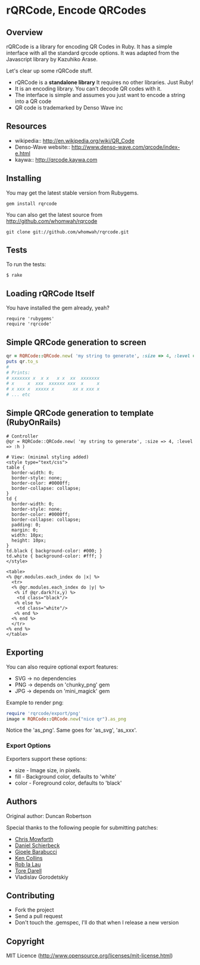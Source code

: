 # rQRCode, Encode QRCodes

## Overview

rQRCode is a library for encoding QR Codes in Ruby. It has a simple interface with all the standard qrcode options. It was adapted from the Javascript library by Kazuhiko Arase.

Let's clear up some rQRCode stuff.

* rQRCode is a __standalone library__ It requires no other libraries. Just Ruby!
* It is an encoding library. You can't decode QR codes with it.
* The interface is simple and assumes you just want to encode a string into a QR code
* QR code is trademarked by Denso Wave inc

## Resources

* wikipedia:: http://en.wikipedia.org/wiki/QR_Code
* Denso-Wave website:: http://www.denso-wave.com/qrcode/index-e.html
* kaywa:: http://qrcode.kaywa.com

## Installing

You may get the latest stable version from Rubygems.

    gem install rqrcode

You can also get the latest source from http://github.com/whomwah/rqrcode

    git clone git://github.com/whomwah/rqrcode.git

## Tests

To run the tests:

    $ rake

## Loading rQRCode Itself

You have installed the gem already, yeah?

    require 'rubygems'
    require 'rqrcode'

## Simple QRCode generation to screen

```ruby
qr = RQRCode::QRCode.new( 'my string to generate', :size => 4, :level => :h )
puts qr.to_s
#
# Prints:
# xxxxxxx x  x x   x x  xx  xxxxxxx
# x     x  xxx  xxxxxx xxx  x     x
# x xxx x  xxxxx x       xx x xxx x
# ... etc
```

## Simple QRCode generation to template (RubyOnRails)

```erb
# Controller
@qr = RQRCode::QRCode.new( 'my string to generate', :size => 4, :level => :h )

# View: (minimal styling added)
<style type="text/css">
table {
  border-width: 0;
  border-style: none;
  border-color: #0000ff;
  border-collapse: collapse;
}
td {
  border-width: 0;
  border-style: none;
  border-color: #0000ff;
  border-collapse: collapse;
  padding: 0;
  margin: 0;
  width: 10px;
  height: 10px;
}
td.black { background-color: #000; }
td.white { background-color: #fff; }
</style>

<table>
<% @qr.modules.each_index do |x| %>
  <tr>
  <% @qr.modules.each_index do |y| %>
   <% if @qr.dark?(x,y) %>
    <td class="black"/>
   <% else %>
    <td class="white"/>
   <% end %>
  <% end %>
  </tr>
<% end %>
</table>
```

## Exporting

You can also require optional export features:

* SVG -> no dependencies
* PNG -> depends on 'chunky_png' gem
* JPG -> depends on 'mini_magick' gem

Example to render png:

```ruby
require 'rqrcode/export/png'
image = RQRCode::QRCode.new("nice qr").as_png
```

Notice the 'as\_png'. Same goes for 'as\_svg', 'as\_xxx'.

### Export Options

Exporters support these options:

* size  - Image size, in pixels.
* fill  - Background color, defaults to 'white'
* color - Foreground color, defaults to 'black'

## Authors

Original author: Duncan Robertson

Special thanks to the following people for submitting patches:

* [Chris Mowforth](http://blog.99th.st)
* [Daniel Schierbeck](https://github.com/dasch)
* [Gioele Barabucci](https://github.com/gioele)
* [Ken Collins](https://github.com/metaskills)
* [Rob la Lau](https://github.com/ohreally)
* [Tore Darell](http://tore.darell.no)
* Vladislav Gorodetskiy

## Contributing
* Fork the project
* Send a pull request
* Don't touch the .gemspec, I'll do that when I release a new version

## Copyright

MIT Licence (http://www.opensource.org/licenses/mit-license.html)
